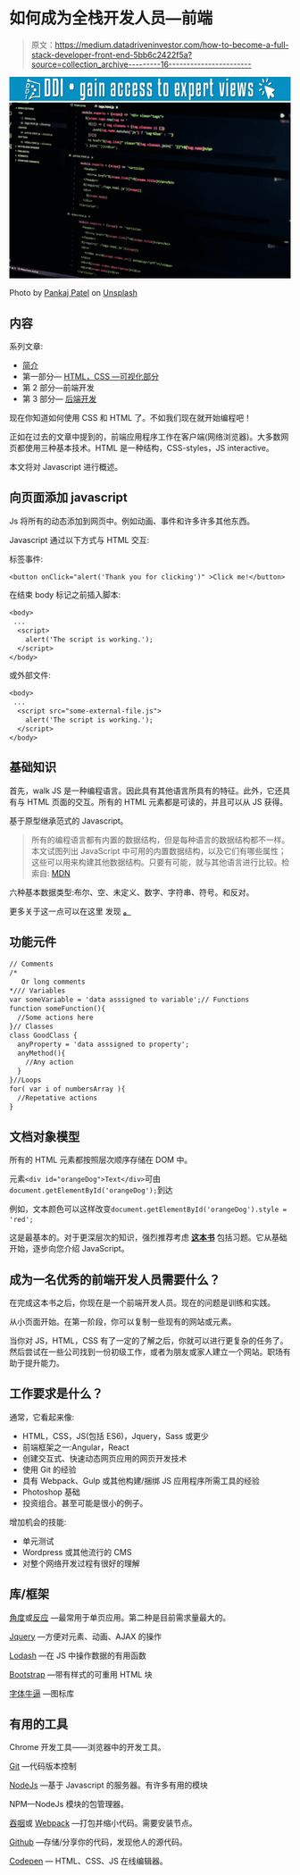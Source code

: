 # 如何成为全栈开发人员—前端

> 原文：<https://medium.datadriveninvestor.com/how-to-become-a-full-stack-developer-front-end-5bb6c2422f5a?source=collection_archive---------16----------------------->

[![](img/dc480a82a4487080ccc863f0600dedf1.png)](http://www.track.datadriveninvestor.com/1B9E)![](img/74fd03e4a90b11fe1bb9cbd35a7e681a.png)

Photo by [Pankaj Patel](https://unsplash.com/@pankajpatel?utm_source=medium&utm_medium=referral) on [Unsplash](https://unsplash.com?utm_source=medium&utm_medium=referral)

## 内容

系列文章:

*   [简介](https://medium.com/datadriveninvestor/how-to-become-a-full-stack-developer-intro-8419c9aa342d)
*   第一部分— [HTML，CSS —可视化部分](https://medium.com/@antmihlin/how-to-become-a-full-stack-developer-html-369fb58cc221)
*   第 2 部分—前端开发
*   第 3 部分— [后端开发](https://medium.com/@antmihlin/how-to-become-a-full-stack-developer-backend-53c0330eaa64)

现在你知道如何使用 CSS 和 HTML 了。不如我们现在就开始编程吧！

正如在过去的文章中提到的，前端应用程序工作在客户端(网络浏览器)。大多数网页都使用三种基本技术。HTML 是一种结构，CSS-styles，JS interactive。

本文将对 Javascript 进行概述。

## 向页面添加 javascript

Js 将所有的动态添加到网页中。例如动画、事件和许多许多其他东西。

Javascript 通过以下方式与 HTML 交互:

标签事件:

```
<button onClick="alert('Thank you for clicking')" >Click me!</button>
```

在结束 body 标记之前插入脚本:

```
<body>
 ...
  <script>
    alert('The script is working.');
  </script>
</body>
```

或外部文件:

```
<body>
 ...
  <script src="some-external-file.js">
    alert('The script is working.');
  </script>
</body>
```

## **基础知识**

首先，walk JS 是一种编程语言。因此具有其他语言所具有的特征。此外，它还具有与 HTML 页面的交互。所有的 HTML 元素都是可读的，并且可以从 JS 获得。

基于原型继承范式的 Javascript。

> 所有的编程语言都有内置的数据结构，但是每种语言的数据结构都不一样。本文试图列出 JavaScript 中可用的内置数据结构，以及它们有哪些属性；这些可以用来构建其他数据结构。只要有可能，就与其他语言进行比较。检索自: [MDN](https://developer.mozilla.org/en-US/docs/Web/JavaScript/Data_structures)

六种基本数据类型:布尔、空、未定义、数字、字符串、符号。和反对。

更多关于这一点可以在这里 发现 [**。**](https://developer.mozilla.org/en-US/docs/Web/JavaScript/Data_structures)

## **功能元件**

```
// Comments
/*
   Or long comments
*/// Variables
var someVariable = 'data asssigned to variable';// Functions
function someFunction(){
  //Some actions here
}// Classes
class GoodClass {
  anyProperty = 'data asssigned to property';
  anyMethod(){
    //Any action
  }
}//Loops
for( var i of numbersArray ){
  //Repetative actions
}
```

## **文档对象模型**

所有的 HTML 元素都按照层次顺序存储在 DOM 中。

元素`<div id="orangeDog">Text</div>`可由`document.getElementById('orangeDog');`到达

例如，文本颜色可以这样改变`document.getElementById('orangeDog').style = 'red';`

这是最基本的。对于更深层次的知识，强烈推荐考虑 [**这本书**](http://javascript.info/) 包括习题。它从基础开始，逐步向您介绍 JavaScript。

## **成为一名优秀的前端开发人员需要什么？**

在完成这本书之后，你现在是一个前端开发人员。现在的问题是训练和实践。

从小页面开始。在第一阶段，你可以复制一些现有的网站或元素。

当你对 JS，HTML，CSS 有了一定的了解之后，你就可以进行更复杂的任务了。然后尝试在一些公司找到一份初级工作，或者为朋友或家人建立一个网站。职场有助于提升能力。

## 工作要求是什么？

通常，它看起来像:

*   HTML，CSS，JS(包括 ES6)，Jquery，Sass 或更少
*   前端框架之一:Angular，React
*   创建交互式、快速动态网页应用的网页开发技术
*   使用 Git 的经验
*   具有 Webpack、Gulp 或其他构建/捆绑 JS 应用程序所需工具的经验
*   Photoshop 基础
*   投资组合。甚至可能是很小的例子。

增加机会的技能:

*   单元测试
*   Wordpress 或其他流行的 CMS
*   对整个网络开发过程有很好的理解

## **库/框架**

[角度](https://angular.io/guide/quickstart)或[反应](https://reactjs.org/docs/getting-started.html) —最常用于单页应用。第二种是目前需求量最大的。

[Jquery](https://jquery.com/) —方便对元素、动画、AJAX 的操作

[Lodash](https://lodash.com/) —在 JS 中操作数据的有用函数

[Bootstrap](https://getbootstrap.com/docs/4.1/getting-started/introduction/) —带有样式的可重用 HTML 块

[字体牛逼](https://fontawesome.com/start) —图标库

## **有用的工具**

Chrome 开发工具——浏览器中的开发工具。

[Git](https://git-scm.com/) —代码版本控制

[NodeJs](https://nodejs.org/en/docs/) —基于 Javascript 的服务器。有许多有用的模块

NPM—NodeJs 模块的包管理器。

[吞咽](https://gulpjs.com/)或 [Webpack](https://webpack.js.org/) —打包并缩小代码。需要安装节点。

[Github](https://github.com/) —存储/分享你的代码，发现他人的源代码。

[Codepen](https://codepen.io) — HTML、CSS、JS 在线编辑器。